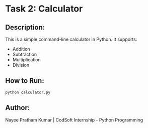 # Task 2: Calculator

## Description:
This is a simple command-line calculator in Python. It supports:
- Addition
- Subtraction
- Multiplication
- Division

## How to Run:
```
python calculator.py
```

## Author:
Nayee Pratham Kumar | CodSoft Internship - Python Programming
